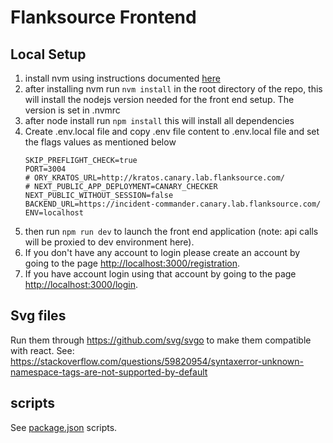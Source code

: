 # Flanksource Frontend

## Local Setup

1. install nvm using instructions documented [here](https://github.com/nvm-sh/nvm)
2. after installing nvm run `nvm install` in the root directory of the repo, this will install the nodejs version needed for the front end setup. The version is set in .nvmrc
3. after node install run `npm install` this will install all dependencies
4. Create .env.local file and copy .env file content to .env.local file and set the flags values as mentioned below
    ```
    SKIP_PREFLIGHT_CHECK=true
    PORT=3004
    # ORY_KRATOS_URL=http://kratos.canary.lab.flanksource.com/
    # NEXT_PUBLIC_APP_DEPLOYMENT=CANARY_CHECKER
    NEXT_PUBLIC_WITHOUT_SESSION=false
    BACKEND_URL=https://incident-commander.canary.lab.flanksource.com/
    ENV=localhost

    ```
2. then run `npm run dev` to launch the front end application (note: api calls will be proxied to dev environment here).
3. If you don't have any account to login please create an account by going to the page [http://localhost:3000/registration](http://localhost:3000/registration).
4. If you have account login using that account by going to the page [http://localhost:3000/login](http://localhost:3000/login).


## Svg files

Run them through https://github.com/svg/svgo to make them compatible with react. See: https://stackoverflow.com/questions/59820954/syntaxerror-unknown-namespace-tags-are-not-supported-by-default

## scripts
See [package.json](https://github.com/flanksource/flanksource-ui/blob/chore%2Fdeps-update-cleanup/package.json) scripts.

